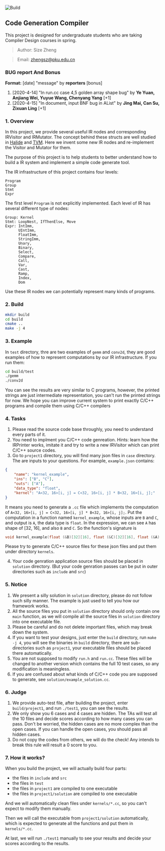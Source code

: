 ![Build](https://github.com/pku-compiler-design-spring/CompilerProject-2020Spring-Part1/workflows/C/C++%20CI/badge.svg?branch=master)

## Code Generation Compiler

This project is designed for undergraduate students who are taking Compiler Design courses in spring.

> Author: Size Zheng

> Email: zhengsz@pku.edu.cn

### BUG report And Bonus

__Format:__ [date] "message" by **reporters** [bonus]

1. [2020-4-14] "In run.cc case 4,5 golden array shape bug" by **Ye Yuan, Anjiang Wei, Yuyue Wang, Chenyang Yang** [+1]
2. [2020-4-15] "In document, input BNF bug in AList" by **Jing Mai, Can Su, Zixuan Ling** [+1]

### 1. Overview
In this project, we provide several useful IR nodes and corresponding IRVisitor and IRMutator. The concept behind these structs are well studied in [Halide](https://github.com/halide/Halide) and [TVM](https://github.com/apache/incubator-tvm). Here we invent some new IR nodes and re-implement the Visitor and Mutator for them.

The purpose of this project is to help students to better understand how to build a IR system and implement a simple code generate tool.

The IR infrastructure of this project contains four levels:

```
Program
Group
Stmt
Expr
```
The first level `Program` is not explicitly implemented.
Each level of IR has several different type of nodes:
```
Group: Kernel
Stmt: LoopNest, IfThenElse, Move
Expr: IntImm,
      UIntImm,
      FloatImm,
      StringImm,
      Unary,
      Binary,
      Select,
      Compare,
      Call,
      Var,
      Cast,
      Ramp,
      Index,
      Dom
```

Use these IR nodes we can potentially represent many kinds of programs.

### 2. Build
```sh
mkdir build
cd build
cmake ..
make -j 4
```

### 3. Example
In `test` directory, thre are two examples of `gemm` and `conv2d`, they are good examples of how to represent computations by our IR infrastructure. If you run them:
```sh
cd build/test
./gemm
./conv2d
```
You can see the results are very similar to C programs, however, the printed strings are just intermediate representation, you can't run the printed strings for now. We hope you can improve current system to print exactly C/C++ programs and compile them using C/C++ compilers


### 4. Tasks
1. Please read the source code base throughly, you need to understand every parts of it.
2. You need to implment you C/C++ code genreation. Hints: learn how the IRPrinter works, imitate it and try to write a new IRVisitor which can print C/C++ source codes.
2. Go to `project1` directory, you will find many json files in `case` directory. The are inputs to your questions. For example, `example.json` contains:
```json
{
    "name": "kernel_example",
    "ins": ["B", "C"],
    "outs": ["A"],
    "data_type": "float",
    "kernel": "A<32, 16>[i, j] = C<32, 16>[i, j] * B<32, 16>[i, j];"
}
```
It means you need to generate a `.cc` file which implements the computation of `A<32, 16>[i, j] = C<32, 16>[i, j] * B<32, 16>[i, j];`. Put the computation in a function named `kernel_example`, whose inputs are `B` and `C`, and output is `A`, the data type is `float`. In the expression, we can see `A` has shape of [32, 16], and also `B` and `C`. So the function's signature is 
```c
void kernel_example(float (&B)[32][16], float (&C)[32][16], float (&A)[32][16])
```
Please try to generate C/C++ source files for these json files and put them under directory `kernels`.

4. Your code genration application source files should be placed in `solution` directory. (But your code genration passes can be put in outer directories such as `include` and `src`)


### 5. Notice
1. We present a silly solution in `solution` directory, please do not follow such silly manner. The example is just used to tell you how our framework works.
2. All the source files you put in `solution` directory should only contain one `main` function, as we will compile all the source files in `solution` directory into one executable file.
3. Please be careful and do not delete important files, which may break down the system.
4. If you want to test your designs, just enter the `build` directory, run `make -j 4`, you will see the binaries in `build` directory, there are sub-directories such as `project1`, your executable files should be placed there automatically.
5. You are not supposed to modify `run.h` and `run.cc`. These files will be changed to another version which contains the full 10 test cases, so any modification is meaningless.
6. If you are confused about what kinds of C/C++ code you are supposed to generate, see `solution/example_solution.cc`.

### 6. Judge
1. We provide auto-test file, after building the project, enter `build/project1`, and run `./test1`, you can see the results.
2. We only show you 6 cases and 4 cases are hidden. The TAs will test all the 10 files and decide scores according to how many cases you can pass. Don't be worried, the hidden cases are no more complex than the open cases. If you can handle the open cases, you should pass all hidden cases.
3. Do not copy the codes from others, we will do the check! Any intends to break this rule will result a 0 score to you.


### 7. How it works?
When you build the project, we will actually build four parts:
- the files in `include` and `src`
- the files in `test`
- the files in `project1` are compiled to one executable
- the files in `project1/solution` are compiled to one executable

And we will automatically clean files under `kernels/*.cc`, so you can't expect to modify them manually.

Then we will call the executable from `project1/solution` automatically, which is expected to generate all the functions and put them in `kernels/*.cc`.

At last, we will run `./test1` manually to see your results and decide your scores according to the results.
